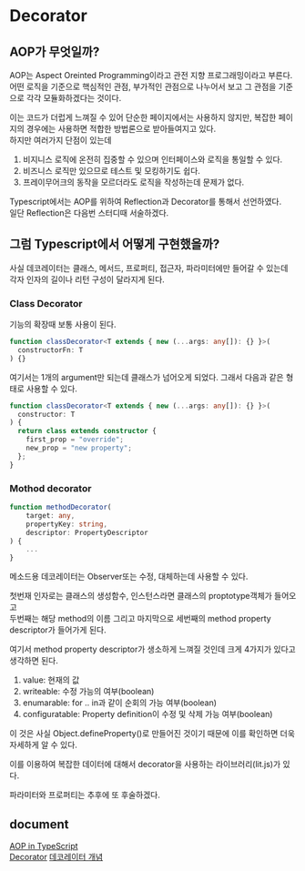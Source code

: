 # Decorator

## AOP가 무엇일까?

AOP는 Aspect Oreinted Programming이라고 관전 지향 프로그래밍이라고 부른다.  
어떤 로직을 기준으로 핵심적인 관점, 부가적인 관점으로 나누어서 보고 그 관점을 기준으로 각각 모듈화하겠다는 것이다.

이는 코드가 더럽게 느껴질 수 있어 단순한 페이지에서는 사용하지 않지만, 복잡한 페이지의 경우에는 사용하면 적합한 방법론으로 받아들여지고 있다.  
하지만 여러가지 단점이 있는데

1. 비지니스 로직에 온전히 집중할 수 있으며 인터페이스와 로직을 통일할 수 있다.
2. 비즈니스 로직만 있으므로 테스트 및 모킹하기도 쉽다.
3. 프레이무어크의 동작을 모르더라도 로직을 작성하는데 문제가 없다.

Typescript에서는 AOP를 위하여 Reflection과 Decorator를 통해서 선언하였다.  
일단 Reflection은 다음번 스터디때 서술하겠다.

## 그럼 Typescript에서 어떻게 구현했을까?

사실 데코레이터는 클래스, 메서드, 프로퍼티, 접근자, 파라미터에만 들어갈 수 있는데 각자 인자의 길이나 리턴 구성이 달라지게 된다.

### Class Decorator

기능의 확장때 보통 사용이 된다.

```ts
function classDecorator<T extends { new (...args: any[]): {} }>(
  constructorFn: T
) {}
```

여기서는 1개의 argument만 되는데 클래스가 넘어오게 되었다. 그래서 다음과 같은 형태로 사용할 수 있다.

```ts
function classDecorator<T extends { new (...args: any[]): {} }>(
  constructor: T
) {
  return class extends constructor {
    first_prop = "override";
    new_prop = "new property";
  };
}
```

### Mothod decorator

```ts
function methodDecorator(
	target: any,
	propertyKey: string,
	descriptor: PropertyDescriptor
) {
	...
}
```

메소드용 데코레이터는 Observer또는 수정, 대체하는데 사용할 수 있다.

첫번재 인자로는 클래스의 생성함수, 인스턴스라면 클래스의 proptotype객체가 들어오고  
두번째는 해당 method의 이름 그리고 마지막으로 세번째의 method property descriptor가 들어가게 된다.

여기서 method property descriptor가 생소하게 느껴질 것인데 크게 4가지가 있다고 생각하면 된다.

1. value: 현재의 값
2. writeable: 수정 가능의 여부(boolean)
3. enumarable: for .. in과 같이 순회의 가능 여부(boolean)
4. configuratable: Property definition이 수정 및 삭제 가능 여부(boolean)

이 것은 사실 Object.defineProperty()로 만들어진 것이기 때문에 이를 확인하면 더욱 자세하게 알 수 있다.

이를 이용하여 복잡한 데이터에 대해서 decorator을 사용하는 라이브러리(lit.js)가 있다.

파라미터와 프로퍼티는 추후에 또 후술하겠다.

## document

[AOP in TypeScript](https://d2.naver.com/helloworld/3010710)  
[Decorator](https://www.typescriptlang.org/docs/handbook/decorators.html)
[데코레이터 개념](https://inpa.tistory.com/entry/TS-%F0%9F%93%98-%ED%83%80%EC%9E%85%EC%8A%A4%ED%81%AC%EB%A6%BD%ED%8A%B8-%EB%8D%B0%EC%BD%94%EB%A0%88%EC%9D%B4%ED%84%B0-%EA%B0%9C%EB%85%90-%EC%82%AC%EC%9A%A9%EB%B2%95-%EC%A0%95%EB%A6%AC)
